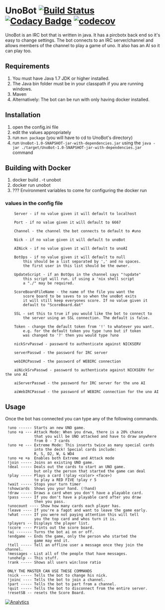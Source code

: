 # UnoBot [![Build Status](https://travis-ci.org/mjsalerno/UnoBot.svg?branch=master)](https://travis-ci.org/mjsalerno/UnoBot) [![Codacy Badge](https://api.codacy.com/project/badge/Grade/e350ee3c24084dcda3900fd324a8cd01)](https://www.codacy.com/app/roofis20002003/UnoBot?utm_source=github.com&amp;utm_medium=referral&amp;utm_content=mjsalerno/UnoBot&amp;utm_campaign=Badge_Grade) [![codecov](https://codecov.io/gh/mjsalerno/UnoBot/branch/master/graph/badge.svg)](https://codecov.io/gh/mjsalerno/UnoBot)

UnoBot is an IRC bot that is written in java. It has a pircbotx back end so it's easy to change settings. 
The bot connects to an IRC server/channel
and allows members of the channel to play a game of uno. It also has an AI so it can play too.

## Requirements

1. You must have Java 1.7 JDK or higher installed.
2. The Java bin folder must be in your classpath if you are running windows.
3. Maven
4. Alternatively: The bot can be run with only having docker installed.

## Installation

1. open the config.ini file
2. edit the values appropriately
3. run `mvn package` (you will have to cd to UnoBot's directory)
4. run `UnoBot-1.0-SNAPSHOT-jar-with-dependencies.jar` using the `java -jar ./target/UnoBot-1.0-SNAPSHOT-jar-with-dependencies.jar` command

## Building with Docker
1. docker build . -t unobot
2. docker run unobot
3. ??? Environment variables to come for configuring the docker run
### values in the config file

        Server - if no value given it will default to localhost
		
        Port - if no value given it will default to 6667
        
		Channel - the channel the bot connects to default to #uno
        
		Nick - if no value given it will default to unoBot
		
		AINick - if no value given it will default to unoAI
        
		BotOps - if no value given it will default to null
			this should be a list separated by ',' and no spaces.
			the first user in this list should be the owner.
		
		UpdateScript - if an BotOps in the channel says "!update" 
			this script will run. if using a 'nix shell script
			a "./" may be required.
		
		ScoreBoardFileName - the name of the file you want the 
			score board to be saves to so when the unoBot exits
			it will still keep everyones score. If no value given it 
			default to "ScoreBoard.dat"

        SSL - set this to true if you would like the bot to connect to
            the server using an SSL connection. The default is false.

        Token - change the default token from '!' to whatever you want.
            e.g. for the default token you type !uno but if token
            was changed to '?' then you would type ?uno
            
        nickSrvPasswd - password to authenticate against NICKSERV
        
        serverPasswd - the password for IRC server
        
        webIRCPasswd - the password of WEBIRC connection

        aiNickSrvPasswd - password to authenticate against NICKSERV for the uno AI
        
        aiServerPasswd - the password for IRC server for the uno AI
        
        aiWebIRCPasswd - the password of WEBIRC connection for the uno AI

## Usage

Once the bot has connected you can type any of the following commands.

     !uno ------ Starts an new UNO game.
     !uno +a --- Attack Mode: When you drwa, there is a 20% chance
                 that you will be UNO attacked and have to draw anywhere
                 from 0 - 7 cards
     !uno +e --- Extreme Mode: This inserts twice as many special cards
                 into the deck! Special cards include:
                 R, S, D2, W, & WD4
     !uno +e +a  Enables both Extreme and Attack mode
     !join ----- Joins an existing UNO game.
     !deal ----- Deals out the cards to start an UNO game.
                 but only the person that started the game can deal
     !play ----- Plays a card (!play <color> <face>)
                 to play a RED FIVE !play r 5
     !wait ----- Stops your turn timer
     !showcards  Shows you your hand. (!hand)
     !draw ----- Draws a card when you don't have a playable card.
     !pass ----- If you don't have a playable card after you draw
                 then you pass.
     !unocount ---- Show how many cards each player has.
     !leave ---- If you're a fagot and want to leave the game early.
     !what ----- If you were not paying attention this will tell
                 you the top card and whos turn it is.
     !players -- Displays the player list.
     !score ---- Prints out the score board.
     !ai ------- Turns the bot ai on or off.
     !endgame -- Ends the game, only the person who started the
                 game may end it.
     !tell ----- Tell an offline user a message once they join the channel.
     !messages - List all of the people that have messages.
     !unohelp -- This stuff.  
     !rank ----- Shows all users win:lose ratio

     ONLY THE MASTER CAN USE THESE COMMANDS
     !nick ----- Tells the bot to change his nick.
     !joinc ---- Tells the bot to join a channel.
     !part ----- Tells the bot to part from a channel.
     !quit ----- Tells the bot to disconnect from the entire server.
     !resetSB -- resets the Score Board.
	 
[![Analytics](https://ga-beacon.appspot.com/UA-55778672-2/UnoBot/readme?pixel)](https://github.com/igrigorik/ga-beacon)
